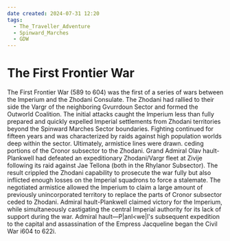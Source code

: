 ```yaml
---
date created: 2024-07-31 12:20
tags:
  - The_Traveller_Adventure
  - Spinward_Marches
  - GDW
---
```

# The First Frontier War

The First Frontier War (589 to 604) was the first of a series of wars between the lmperium and the Zhodani Consulate. The Zhodani had rallied to their side the Vargr of the neighboring Gvurrdoun Sector and formed the Outworld
Coalition. The initial attacks caught the lmperium less than fully prepared and quickly expelled Imperial settlements from Zhodani territories beyond the Spinward Marches Sector boundaries. Fighting continued for fifteen years and was characterized by raids against high population worlds deep within the sector. Ultimately, armistice lines were drawn. ceding portions of the Cronor subsector to the Zhodani. Grand Admiral Olav hault-Plankwell had defeated an expeditionary Zhodani/Vargr fleet at Zivije following its raid against Jae Tellona (both in the Rhylanor Subsector). The result crippled the Zhodani capability to prosecute the war fully but also inflicted enough losses on the Imperial squadrons to force a stalemate. The negotiated armistice allowed the lmperium to claim a large amount of previously unincorporated territory to replace the parts of Cronor subsector ceded to Zhodani. Admiral hault-Plankwell claimed victory for the lmperium, while simultaneously castigating the central Imperial authority for its lack of support during the war. Admiral hault—P|anl<we|l's subsequent expedition to the capital and assassination of the Empress Jacqueline began the Civil War i604 to 622i.
